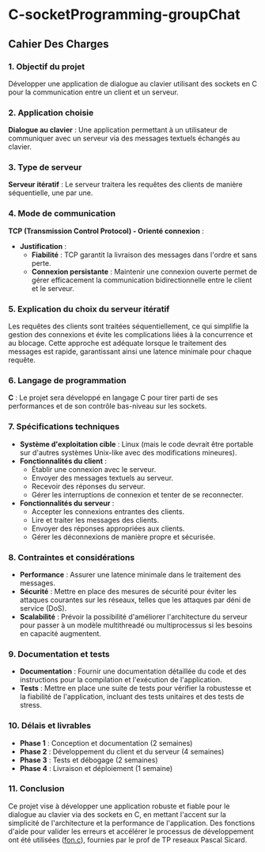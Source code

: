 # C-socketProgramming-groupChat
## Cahier Des Charges

### 1. Objectif du projet
Développer une application de dialogue au clavier utilisant des sockets en C pour la communication entre un client et un serveur.

### 2. Application choisie
**Dialogue au clavier** : Une application permettant à un utilisateur de communiquer avec un serveur via des messages textuels échangés au clavier.

### 3. Type de serveur
**Serveur itératif** : Le serveur traitera les requêtes des clients de manière séquentielle, une par une.

### 4. Mode de communication
**TCP (Transmission Control Protocol) - Orienté connexion** : 
- **Justification** : 
  - **Fiabilité** : TCP garantit la livraison des messages dans l'ordre et sans perte.
  - **Connexion persistante** : Maintenir une connexion ouverte permet de gérer efficacement la communication bidirectionnelle entre le client et le serveur.

### 5. Explication du choix du serveur itératif
Les requêtes des clients sont traitées séquentiellement, ce qui simplifie la gestion des connexions et évite les complications liées à la concurrence et au blocage. Cette approche est adéquate lorsque le traitement des messages est rapide, garantissant ainsi une latence minimale pour chaque requête.

### 6. Langage de programmation
**C** : Le projet sera développé en langage C pour tirer parti de ses performances et de son contrôle bas-niveau sur les sockets.

### 7. Spécifications techniques
- **Système d'exploitation cible** : Linux (mais le code devrait être portable sur d'autres systèmes Unix-like avec des modifications mineures).
- **Fonctionnalités du client** :
  - Établir une connexion avec le serveur.
  - Envoyer des messages textuels au serveur.
  - Recevoir des réponses du serveur.
  - Gérer les interruptions de connexion et tenter de se reconnecter.
- **Fonctionnalités du serveur** :
  - Accepter les connexions entrantes des clients.
  - Lire et traiter les messages des clients.
  - Envoyer des réponses appropriées aux clients.
  - Gérer les déconnexions de manière propre et sécurisée.
  
### 8. Contraintes et considérations
- **Performance** : Assurer une latence minimale dans le traitement des messages.
- **Sécurité** : Mettre en place des mesures de sécurité pour éviter les attaques courantes sur les réseaux, telles que les attaques par déni de service (DoS).
- **Scalabilité** : Prévoir la possibilité d'améliorer l'architecture du serveur pour passer à un modèle multithreadé ou multiprocessus si les besoins en capacité augmentent.

### 9. Documentation et tests
- **Documentation** : Fournir une documentation détaillée du code et des instructions pour la compilation et l'exécution de l'application.
- **Tests** : Mettre en place une suite de tests pour vérifier la robustesse et la fiabilité de l'application, incluant des tests unitaires et des tests de stress.

### 10. Délais et livrables
- **Phase 1** : Conception et documentation (2 semaines)
- **Phase 2** : Développement du client et du serveur (4 semaines)
- **Phase 3** : Tests et débogage (2 semaines)
- **Phase 4** : Livraison et déploiement (1 semaine)

### 11. Conclusion
Ce projet vise à développer une application robuste et fiable pour le dialogue au clavier via des sockets en C, en mettant l'accent sur la simplicité de l'architecture et la performance de l'application. Des fonctions d'aide pour valider les erreurs et accélérer le processus de développement ont été utilisées ([fon.c](fon.c)), fournies par le prof de TP reseaux Pascal Sicard.